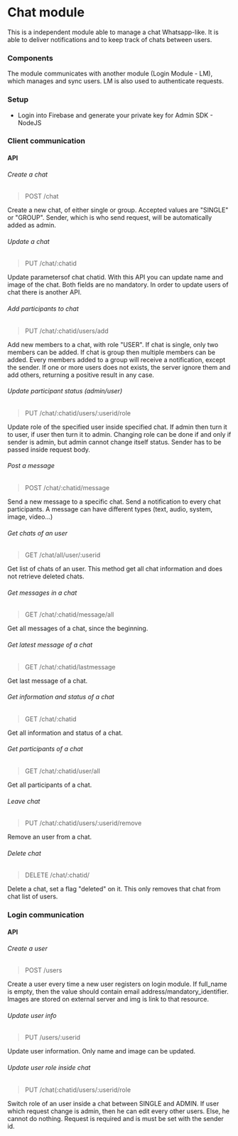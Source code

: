 # Chat module

This is a independent module able to manage a chat Whatsapp-like. It is able to deliver notifications and to keep track of chats between users.

### Components
The module communicates with another module (Login Module - LM), which manages and sync users.
LM is also used to authenticate requests.

### Setup
- Login into Firebase and generate your private key for Admin SDK - NodeJS

### Client communication
#### API
###### Create a chat
> POST /chat

Create a new chat, of either single or group. Accepted values are "SINGLE" or "GROUP".
Sender, which is who send request, will be automatically added as admin.

###### Update a chat
> PUT /chat/:chatid

Update parametersof chat chatid. With this API you can update name and image of the chat. Both fields are no mandatory.
In order to update users of chat there is another API.

###### Add participants to chat
> PUT /chat/:chatid/users/add

Add new members to a chat, with role "USER". If chat is single, only two members can be added. If chat is group then multiple members can be added.
Every members added to a group will receive a notification, except the sender.
If one or more users does not exists, the server ignore them and add others, returning a positive result in any case.

###### Update participant status (admin/user)
> PUT /chat/:chatid/users/:userid/role

Update role of the specified user inside specified chat. If admin then turn it to user, if user then turn it to admin.
Changing role can be done if and only if sender is admin, but admin cannot change itself status.
Sender has to be passed inside request body.

###### Post a message
> POST /chat/:chatid/message

Send a new message to a specific chat. Send a notification to every chat participants.
A message can have different types (text, audio, system, image, video...)

###### Get chats of an user
> GET /chat/all/user/:userid

Get list of chats of an user. This method get all chat information and does not retrieve deleted chats.

###### Get messages in a chat
> GET /chat/:chatid/message/all

Get all messages of a chat, since the beginning.

###### Get latest message of a chat
> GET /chat/:chatid/lastmessage

Get last message of a chat.

###### Get information and status of a chat
> GET /chat/:chatid

Get all information and status of a chat.

###### Get participants of a chat
> GET /chat/:chatid/user/all

Get all participants of a chat.

###### Leave chat
> PUT /chat/:chatid/users/:userid/remove

Remove an user from a chat.

###### Delete chat
> DELETE /chat/:chatid/

Delete a chat, set a flag "deleted" on it. This only removes that chat from chat list of users.

### Login communication
#### API
###### Create a user
> POST /users

Create a user every time a new user registers on login module.
If full_name is empty, then the value should contain email address/mandatory_identifier.
Images are stored on external server and img is link to that resource.

###### Update user info
> PUT /users/:userid

Update user information. Only name and image can be updated.

###### Update user role inside chat
> PUT /chat(:chatid/users/:userid/role

Switch role of an user inside a chat between SINGLE and ADMIN.
If user which request change is admin, then he can edit every other users. Else, he cannot do nothing.
Request is required and is must be set with the sender id.

